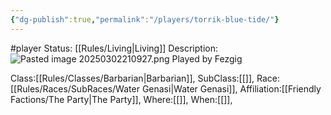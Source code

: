```yaml
---
{"dg-publish":true,"permalink":"/players/torrik-blue-tide/"}
---
```


#player 
Status: [[Rules/Living\|Living]]
Description:
![Pasted image 20250302210927.png](/img/user/Images/Pasted%20image%2020250302210927.png)
Played by Fezgig

Class:[[Rules/Classes/Barbarian\|Barbarian]],
SubClass:[[]],
Race:[[Rules/Races/SubRaces/Water Genasi\|Water Genasi]],
Affiliation:[[Friendly Factions/The Party\|The Party]],
Where:[[]],
When:[[]],